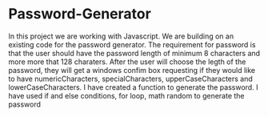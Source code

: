 # Password-Generator
In this project we are working with Javascript.
We are building on an existing code for the password generator.
The requirement for password is that the user should have the password length of minimum 8 characters and more more that 128 charaters.
After the user will choose the legth of the password, they will get a windows confim box requesting if they would like to have numericCharacters, 
specialCharacters, upperCaseCharacters and lowerCaseCharacters.
I have created a function to generate the password.
I have used if and else conditions, for loop, math random to generate the password
